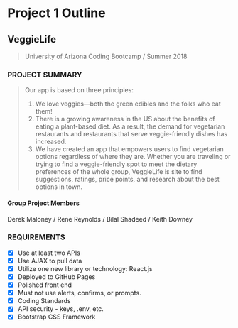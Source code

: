 # **Project 1 Outline**
## **VeggieLife**
> University of Arizona Coding Bootcamp / Summer 2018

### **PROJECT SUMMARY**
> Our app is based on three principles:  
> 1. We love veggies—both the green edibles and the folks who eat them! 
> 2. There is a growing awareness in the US about the benefits of eating a plant-based diet. As a result, the demand for vegetarian restaurants and restaurants that serve veggie-friendly dishes has increased.
> 3. We have created an app that empowers users to find vegetarian options regardless of where they are. Whether you are traveling or trying to find a veggie-friendly spot to meet the dietary preferences of the whole group, VeggieLife is site to find suggestions, ratings, price points, and research about the best options in town.

#### **Group Project Members**
Derek Maloney / Rene Reynolds / Bilal Shadeed / Keith Downey

### **REQUIREMENTS**
- [x] Use at least two APIs
- [x] Use AJAX to pull data 
- [x] Utilize one new library or technology: React.js
- [x] Deployed to GitHub Pages
- [x] Polished front end
- [x] Must not use alerts, confirms, or prompts.
- [x] Coding Standards
- [x] API security - keys, .env, etc.
- [x] Bootstrap CSS Framework
